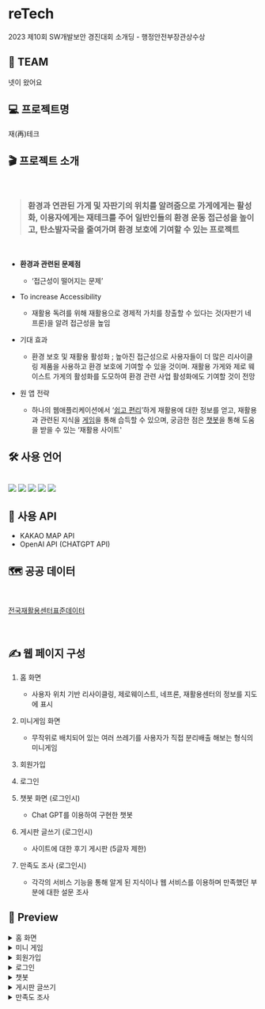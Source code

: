 # reTech
2023 제10회 SW개발보안 경진대회 소개딩 - 행정안전부장관상수상


    
## 🙌 TEAM  
넷이 왔어요 

## 💻 프로젝트명

재(再)테크

## 🎬 프로젝트 소개
<br>

> <h3>환경과 연관된 가게 및 자판기의 위치를 알려줌으로 가게에게는 활성화, 이용자에게는 재테크를 주어 일반인들의 환경 운동 접근성을 높이고, 탄소발자국을 줄여가며 환경 보호에 기여할 수 있는 프로젝트</h3>
<br>

-  **환경과 관련된 문제점**
    -  ‘접근성이 떨어지는 문제’

- To increase Accessibility

  - 재활용 독려를 위해 재활용으로 경제적 가치를 창출할 수 있다는 것(자판기 네프론)을 알려 접근성을 높임

- 기대 효과
   - 환경 보호 및 재활용 활성화 ; 높아진 접근성으로 사용자들이 더 많은 리사이클링 제품을 사용하고 환경 보호에 기여할 수 있을 것이며. 재활용 가게와 제로 웨이스트 가게의 활성화를 도모하여 환경 관련 사업 활성화에도 기여할 것이 전망

- 원 앱 전략 
    -  하나의 웹애플리케이션에서 ‘<u>쉽고 편리</u>’하게 재활용에 대한 정보를 얻고, 재활용과 관련된 지식을 <u>게임</u>을 통해 습득할 수 있으며, 궁금한 점은 <u>챗봇</u>을 통해 도움을 받을 수 있는 ‘재활용 사이트'

## 🛠️ 사용 언어

   <br> 
<div style="margin: ; text-align: left;" "text-align: left;"> <img src="https://img.shields.io/badge/Django-092E20?style=for-the-badge&logo=Django&logoColor=white">
          <img src="https://img.shields.io/badge/Python-3776AB?style=for-the-badge&logo=Python&logoColor=white">
          <img src="https://img.shields.io/badge/HTML5-E34F26?style=for-the-badge&logo=HTML5&logoColor=white">
          <img src="https://img.shields.io/badge/CSS3-1572B6?style=for-the-badge&logo=CSS3&logoColor=white">
          <img src="https://img.shields.io/badge/Javascript-F7DF1E?style=for-the-badge&logo=Javascript&logoColor=white">
          <br/></div>
    </div>

   ## 🧭 사용 API

- KAKAO MAP API
- OpenAI API (CHATGPT API) 
  
## 🗺 공공 데이터

<br>

[전국재활용센터표준데이터](https://www.data.go.kr/data/15021108/standard.do)   

<br>

## ✍ 웹 페이지 구성
1. 홈 화면 
     - 사용자 위치 기반 리사이클링, 제로웨이스트, 네프론, 재활용센터의 정보를 지도에 표시


2. 미니게임 화면
    - 무작위로 배치되어 있는 여러 쓰레기를 사용자가 직접 분리배출 해보는 형식의 미니게임

3. 회원가입
4. 로그인

5. 챗봇 화면 (로그인시)
    - Chat GPT를 이용하여 구현한 챗봇


6. 게시판 글쓰기 (로그인시)
      - 사이트에 대한 후기 게시판 (5글자 제한)
7. 만족도 조사 (로그인시)
      - 각각의 서비스 기능을 통해 알게 된 지식이나 웹 서비스를 이용하며 만족했던 부분에 대한 설문 조사


## 📸 Preview

<details><summary>홈 화면
</summary>

## [리사이클링] : 아름다운 가게, 프라이탁
<br>

![image](https://github.com/www-spam/reTech/assets/102578109/786775c2-0c81-4045-9523-216bc41cd796)
![image](https://github.com/www-spam/reTech/assets/102578109/df406eb2-9c62-4f73-a7a9-31ea3f6c6e40)

<br>

상세정보 보러가기 👉 카카오맵의 정보로 이동, 영업시간 및 후기등을 볼 수 있음

<br>

![image](https://github.com/www-spam/reTech/assets/102578109/78d5112b-4896-418a-b22a-e5e00055adc4)
## [제로웨이스트]
<br>

![image](https://github.com/www-spam/reTech/assets/102578109/223de928-ad83-4a42-9801-175cab0c59a0)
## [네프론]
<br>

![image](https://github.com/www-spam/reTech/assets/102578109/98c68d8a-702c-4a70-b30d-955b208cd619)
![image](https://github.com/www-spam/reTech/assets/102578109/57bc4bbc-1003-4ed8-9c5e-1d29fea92b39)

각 위치에 있는 네프론 기기의 사진 정보를 볼 수 있음
 
## [재활용센터]
<br>

![image](https://github.com/www-spam/reTech/assets/102578109/66f1bbc1-9676-4b8f-a1ed-3f49237bc663)
![image](https://github.com/www-spam/reTech/assets/102578109/112daf3c-8191-4503-9078-9274751a8aaa)

</details>


<details><summary>미니 게임
</summary>

## [알맞은 쓰레기통으로 드래그하지 못할 시]
<br>

![image](https://github.com/www-spam/reTech/assets/102578109/832b708c-2146-4314-9d54-442d14840b52)
![image](https://github.com/www-spam/reTech/assets/102578109/0002b0c9-b17b-4905-a242-b773f3f109d7)

우측 하단 : 남은 쓰레기 수 

좌측 하단 : 스코어 보드

<br>

좌측 하단 스코어 보드에 -10점씩 부여되며, 올바른 재활용 방법을 알려주는 alert창 이벤트 발생

<br>


## [알맞은 쓰레기통으로 드래그했을 경우]
<br>
 
![image](https://github.com/www-spam/reTech/assets/102578109/d18b02aa-5b55-492e-bde0-6c441128b2bb)



<br>



</details>

<details><summary>회원가입
</summary>

![image](https://github.com/www-spam/reTech/assets/102578109/7f7fd71d-cdba-46b7-9bfb-f2ca59576e85)
![image](https://github.com/www-spam/reTech/assets/102578109/78460129-5661-4bef-8961-1d8e413c3a8c)
</details>

<details><summary>로그인
</summary>



![image](https://github.com/www-spam/reTech/assets/102578109/e520facd-fecf-4cd9-9597-0248b64c0662)

![image](https://github.com/www-spam/reTech/assets/102578109/663dde0e-e086-4640-9f5b-436aae6db3c6)


## [로그인 시]

<br>

![image](https://github.com/www-spam/reTech/assets/102578109/2d014e7b-d91e-4344-a80a-f99aaf53a6e1)

<br>


로그인 시에만 만족도 조사 게시판 아이콘 활성화

<br>

</details>

<details><summary>챗봇
</summary>

![image](https://github.com/www-spam/reTech/assets/102578109/ae6953ec-d372-4f5b-898a-da3720707062)

openai api key 를 활용한 챗봇
</details>

<details><summary>게시판 글쓰기
</summary>


![image](https://github.com/www-spam/reTech/assets/102578109/7b4b444b-559b-440b-83d0-3b68aeadfd59)
![image](https://github.com/www-spam/reTech/assets/102578109/8ba95732-aa30-4a5e-bbc7-2aadf9fbf260)
![image](https://github.com/www-spam/reTech/assets/102578109/7fd4e0f8-7c5d-4895-9dd4-9dd02fbbbbce)
</details>


<details><summary>만족도 조사
</summary>

![image](https://github.com/www-spam/reTech/assets/102578109/9d530c3d-bbe0-40f9-b11a-d8f5c8a1e9a8)
![image](https://github.com/www-spam/reTech/assets/102578109/3cbd8c54-db47-4189-a959-18922b7c4644)

<br>

웹 서비스에 대한 만족도를 파악하기 위한 설문조사

<br>
</details>





















